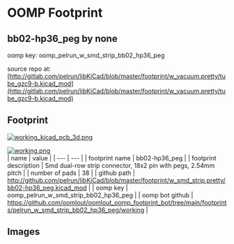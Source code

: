 # OOMP Footprint  
## bb02-hp36_peg  by none  
  
oomp key: oomp_pelrun_w_smd_strip_bb02_hp36_peg  
  
source repo at: [http://gitlab.com/pelrun/libKiCad/blob/master/footprint/w_vacuum.pretty/tube_gzc9-b.kicad_mod](http://gitlab.com/pelrun/libKiCad/blob/master/footprint/w_vacuum.pretty/tube_gzc9-b.kicad_mod)  
## Footprint  
  
[![working_kicad_pcb_3d.png](working_kicad_pcb_3d_600.png)](working_kicad_pcb_3d.png)  
  
[![working.png](working_600.png)](working.png)  
| name | value | 
| --- | --- | 
| footprint name | bb02-hp36_peg | 
| footprint description | Smd dual-row strip connector, 18x2 pin with pegs, 2.54mm pitch | 
| number of pads | 38 | 
| github path | http://github.com/pelrun/libKiCad/blob/master/footprint/w_smd_strip.pretty/bb02-hp36_peg.kicad_mod | 
| oomp key | oomp_pelrun_w_smd_strip_bb02_hp36_peg | 
| oomp bot github | https://github.com/oomlout/oomlout_oomp_footprint_bot/tree/main/footprints/pelrun_w_smd_strip_bb02_hp36_peg/working | 
## Images  
